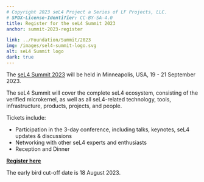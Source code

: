 ```yaml
---
# Copyright 2023 seL4 Project a Series of LF Projects, LLC.
# SPDX-License-Identifier: CC-BY-SA-4.0
title: Register for the seL4 Summit 2023
anchor: summit-2023-register

link: ../Foundation/Summit/2023
img: /images/sel4-summit-logo.svg
alt: seL4 Summit logo
dark: true
---
```


The [seL4 Summit 2023](../Foundation/Summit/2023) will be held in Minneapolis,
USA, 19 - 21 September 2023.

The seL4 Summit will cover the complete seL4 ecosystem, consisting of the
verified microkernel, as well as all seL4-related technology, tools,
infrastructure, products, projects, and people.

Tickets include:

- Participation in the 3-day conference, including talks, keynotes, seL4 updates & discussions
- Networking with other seL4 experts and enthusiasts
- Reception and Dinner

**[Register here](https://events.linuxfoundation.org/sel4-summit/)**

The early bird cut-off date is 18 August 2023.
